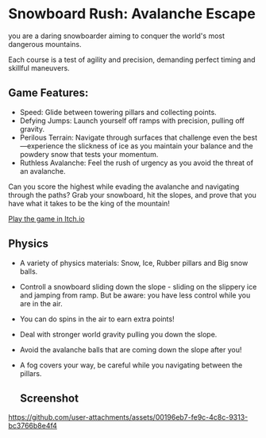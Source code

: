 # Snowboard Rush: Avalanche Escape
you are a daring snowboarder aiming to conquer the world's most dangerous mountains. 

Each course is a test of agility and precision, demanding perfect timing and skillful maneuvers.

## Game Features:
 - Speed: Glide between towering pillars and collecting points.
 - Defying Jumps: Launch yourself off ramps with precision, pulling off gravity.
 - Perilous Terrain: Navigate through surfaces that challenge even the best—experience the slickness of ice as you maintain your balance and the powdery snow that tests your momentum.
 - Ruthless Avalanche: Feel the rush of urgency as you avoid the threat of an avalanche.

Can you score the highest while evading the avalanche and navigating through the paths? Grab your snowboard, hit the slopes, and prove that you have what it takes to be the king of the mountain!

[Play the game in Itch.io](https://lizachep.itch.io/ski)

## Physics
- A variety of physics materials: Snow, Ice, Rubber pillars and Big snow balls.
- Controll a snowboard sliding down the slope - sliding on the slippery ice and jamping from ramp. But be aware: you have less control while you are in the air.
- You can do spins in the air to earn extra points!
- Deal with stronger world gravity pulling you down the slope.
- Avoid the avalanche balls that are coming down the slope after you!
- A fog covers your way, be careful while you navigating between the pillars.

  ## Screenshot

https://github.com/user-attachments/assets/00196eb7-fe9c-4c8c-9313-bc3766b8e4f4

 
